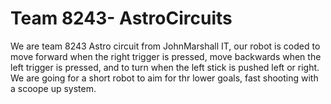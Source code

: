 # Team 8243- AstroCircuits

We are team 8243 Astro circuit from JohnMarshall IT, our robot is coded to move forward when the right trigger is pressed, move backwards when the left trigger is pressed, and to turn when the left stick is pushed left or right. We are going for a short robot to aim for thr lower goals, fast shooting with a scoope up system.
